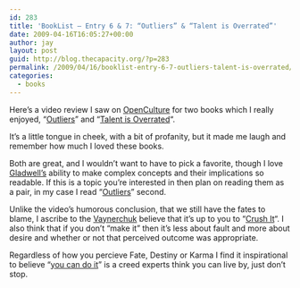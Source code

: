 ```yaml
---
id: 283
title: 'BookList – Entry 6 & 7: “Outliers” & “Talent is Overrated”'
date: 2009-04-16T16:05:27+00:00
author: jay
layout: post
guid: http://blog.thecapacity.org/?p=283
permalink: /2009/04/16/booklist-entry-6-7-outliers-talent-is-overrated/
categories:
  - books
---
```

Here’s a video review I saw on [OpenCulture](http://www.openculture.com/2009/04/talent_10000_hours_luck.html) for two books which I really enjoyed, “[Outliers](http://www.amazon.com/Outliers-Story-Success-Malcolm-Gladwell/dp/0316017922/ref=sr_1_1?ie=UTF8&s=books&qid=1239914857&sr=8-1&tag=thecapacity-20)” and “[Talent is Overrated](http://www.amazon.com/Talent-Overrated-Separates-World-Class-Performers/dp/1591842247/ref=sr_1_1?ie=UTF8&s=books&qid=1239914937&sr=8-1&tag=thecapacity-20)“.



It’s a little tongue in cheek, with a bit of profanity, but it made me laugh and remember how much I loved these books.

Both are great, and I wouldn’t want to have to pick a favorite, though I love [Gladwell’s](http://www.amazon.com/exec/obidos/search-handle-url/ref=ntt_athr_dp_sr_1?_encoding=UTF8&search-type=ss&index=books&field-author=Malcolm%20Gladwell) ability to make complex concepts and their implications so readable. If this is a topic you’re interested in then plan on reading them as a pair, in my case I read “[Outliers](http://www.amazon.com/Outliers-Story-Success-Malcolm-Gladwell/dp/0316017922/ref=sr_1_1?ie=UTF8&s=books&qid=1239914857&sr=8-1&tag=thecapacity-20)” second.

Unlike the video’s humorous conclusion, that we still have the fates to blame, I ascribe to the [Vaynerchuk](http://garyvaynerchuk.com/) believe that it’s up to you to “[Crush It](http://rooreynolds.com/2008/10/12/gary-vaynerchuck-and-others-at-the-web-20-expo-ny/)“. I also think that if you don’t “make it” then it’s less about fault and more about desire and whether or not that perceived outcome was appropriate.

Regardless of how you percieve Fate, Destiny or Karma I find it inspirational to believe “[you can do it](http://www.youtube.com/watch?v=_rAHnwWfsaY)” is a creed experts think you can live by, just don’t stop.

